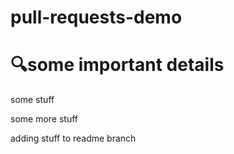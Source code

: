 # pull-requests-demo

# 🔍some important details

some stuff

some more stuff

adding stuff to readme branch